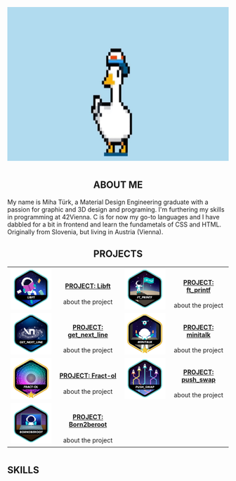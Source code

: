 <p align="center">
  <img src="img/m_efug-ezgif.com-crop.gif" height=350/>
</p>

#

<h2 align="center">ABOUT ME</h2>
My name is Miha Türk, a Material Design Engineering graduate with a passion for graphic and 3D design and programing.
I'm furthering my skills in programming at 42Vienna.
C is for now my go-to languages and I have dabbled for a bit in frontend and learn the fundametals of CSS and HTML.
Originally from Slovenia, but living in Austria (Vienna).
<p></p>

<h2 align="center">PROJECTS</h2>

<table align="center">
<tr align="center">
  <td><a href="https://github.com/GGwagons/Libft"><img src="img/libfte.png"    /></a></td>
  <td><h4 align="center"><a href="http://github.com/GGwagons/Libft">PROJECT: Libft</a></h4><p2>about the project</p2></td>
  <td><a href="https://github.com/GGwagons/ft_printf"><img src="img/ft_printfe.png"/></a></td>
  <td><h4 align="center"><a href="http://github.com/GGwagons/ft_printf">PROJECT: ft_printf</a></h4><p2>about the project</p2></td>
</tr>

<tr align="center">
  <td><a href="https://github.com/GGwagons/get_next_line"><img src="img/get_next_linee.png"/></a></td>
  <td><h4 align="center"><a href="http://github.com/GGwagons/get_next_line">PROJECT: get_next_line</a></h4><p2>about the project</p2></td>
  <td><a href="https://github.com/GGwagons/minitalk"><img src="img/minitalkm.png"/></a></td>
  <td><h4 align="center"><a href="http://github.com/GGwagons/minitalk">PROJECT: minitalk</a></h4><p2>about the project</p2></td>
</tr>

<tr align="center">
  <td><a href="https://github.com/GGwagons/Fract-ol"><img src="img/fract-olm.png"/></a></td>
  <td><h4 align="center"><a href="http://github.com/GGwagons/Fract-ol">PROJECT: Fract-ol</a></h4><p2>about the project</p2></td>
  <td><a href="https://github.com/GGwagons/push_swap"><img src="img/push_swape.png"/></a></td>
  <td><h4 align="center"><a href="http://github.com/GGwagons/push_swap">PROJECT: push_swap</a></h4><p2>about the project</p2></td>
</tr>

<tr align="center">
  <td><a href="https://github.com/GGwagons/Born2beroot"><img src="img/born2beroote.png"/></a></td>
  <td><h4 align="center"><a href="http://github.com/GGwagons/Born2beroot">PROJECT: Born2beroot</a></h4><p2>about the project</p2></td>

</table>

#
<p>
<h2>
SKILLS 
</h2>
</p>

<!--
**GGwagons/ggwagons** is a ✨ _special_ ✨ repository because its `README.md` (this file) appears on your GitHub profile.

Here are some ideas to get you started:

- 🔭 I’m currently working on ...
- 🌱 I’m currently learning ...
- 👯 I’m looking to collaborate on ...
- 🤔 I’m looking for help with ...
- 💬 Ask me about ...
- 📫 How to reach me: ...
- 😄 Pronouns: ...
- ⚡ Fun fact: ...
-->
